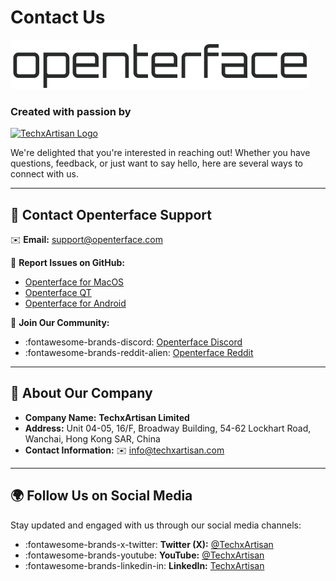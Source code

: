 # **Contact Us**  

![Openterface Logo](images/openterface.png)  

### **Created with passion by**  

[![TechxArtisan Logo](https://techxartisan.com/images/techxartisan-company-black.png)](https://techxartisan.com)  

We're delighted that you're interested in reaching out! Whether you have questions, feedback, or just want to say hello, here are several ways to connect with us.  

---

## 📧 Contact Openterface Support  
✉️ **Email:** [support@openterface.com](mailto:support@openterface.com)  

📂 **Report Issues on GitHub:**  
- [Openterface for MacOS](https://github.com/TechxArtisanStudio/Openterface_MacOS/issues)  
- [Openterface QT](https://github.com/TechxArtisanStudio/Openterface_QT/issues)  
- [Openterface for Android](https://github.com/TechxArtisanStudio/Openterface_Android/issues)  

💬 **Join Our Community:**  
- :fontawesome-brands-discord: [Openterface Discord](https://openterface.com/discord)  
- :fontawesome-brands-reddit-alien: [Openterface Reddit](https://openterface.com/reddit)  

---

## **🏢 About Our Company**  

- **Company Name:** **TechxArtisan Limited**  
- **Address:** Unit 04-05, 16/F, Broadway Building, 54-62 Lockhart Road, Wanchai, Hong Kong SAR, China  
- **Contact Information:** ✉️ [info@techxartisan.com](mailto:info@techxartisan.com)  

---

## 🌍 Follow Us on Social Media  

Stay updated and engaged with us through our social media channels:  

- :fontawesome-brands-x-twitter: **Twitter (X):** [@TechxArtisan](https://twitter.com/TechxArtisan)  
- :fontawesome-brands-youtube: **YouTube:** [@TechxArtisan](https://www.youtube.com/@TechxArtisan)  
- :fontawesome-brands-linkedin-in: **LinkedIn:** [TechxArtisan](https://www.linkedin.com/company/techxartisan/)  